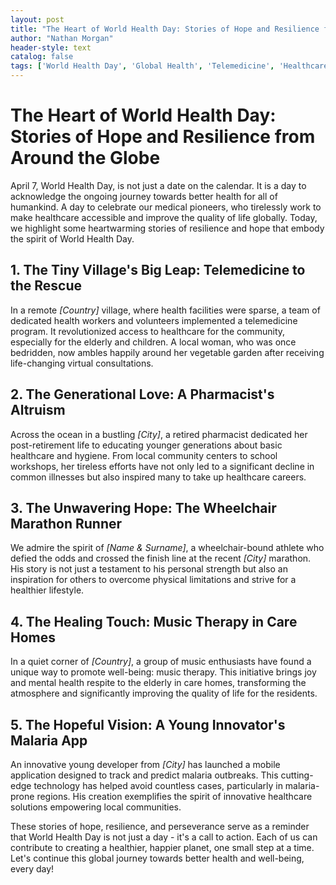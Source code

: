 ```yaml
---
layout: post
title: "The Heart of World Health Day: Stories of Hope and Resilience from Around the Globe"
author: "Nathan Morgan"
header-style: text
catalog: false
tags: ['World Health Day', 'Global Health', 'Telemedicine', 'Healthcare Innovations', 'Community Impact', 'Health Awareness', 'Healthcare Access']
---
```


# The Heart of World Health Day: Stories of Hope and Resilience from Around the Globe

April 7, World Health Day, is not just a date on the calendar. It is a day to acknowledge the ongoing journey towards better health for all of humankind. A day to celebrate our medical pioneers, who tirelessly work to make healthcare accessible and improve the quality of life globally. Today, we highlight some heartwarming stories of resilience and hope that embody the spirit of World Health Day.

## 1. The Tiny Village's Big Leap: Telemedicine to the Rescue

In a remote *[Country]* village, where health facilities were sparse, a team of dedicated health workers and volunteers implemented a telemedicine program. It revolutionized access to healthcare for the community, especially for the elderly and children. A local woman, who was once bedridden, now ambles happily around her vegetable garden after receiving life-changing virtual consultations.

## 2. The Generational Love: A Pharmacist's Altruism

Across the ocean in a bustling *[City]*, a retired pharmacist dedicated her post-retirement life to educating younger generations about basic healthcare and hygiene. From local community centers to school workshops, her tireless efforts have not only led to a significant decline in common illnesses but also inspired many to take up healthcare careers.

## 3. The Unwavering Hope: The Wheelchair Marathon Runner

We admire the spirit of *[Name & Surname]*, a wheelchair-bound athlete who defied the odds and crossed the finish line at the recent *[City]* marathon. His story is not just a testament to his personal strength but also an inspiration for others to overcome physical limitations and strive for a healthier lifestyle.

## 4. The Healing Touch: Music Therapy in Care Homes

In a quiet corner of *[Country]*, a group of music enthusiasts have found a unique way to promote well-being: music therapy. This initiative brings joy and mental health respite to the elderly in care homes, transforming the atmosphere and significantly improving the quality of life for the residents.

## 5. The Hopeful Vision: A Young Innovator's Malaria App

An innovative young developer from *[City]* has launched a mobile application designed to track and predict malaria outbreaks. This cutting-edge technology has helped avoid countless cases, particularly in malaria-prone regions. His creation exemplifies the spirit of innovative healthcare solutions empowering local communities.

These stories of hope, resilience, and perseverance serve as a reminder that World Health Day is not just a day - it's a call to action. Each of us can contribute to creating a healthier, happier planet, one small step at a time. Let's continue this global journey towards better health and well-being, every day!